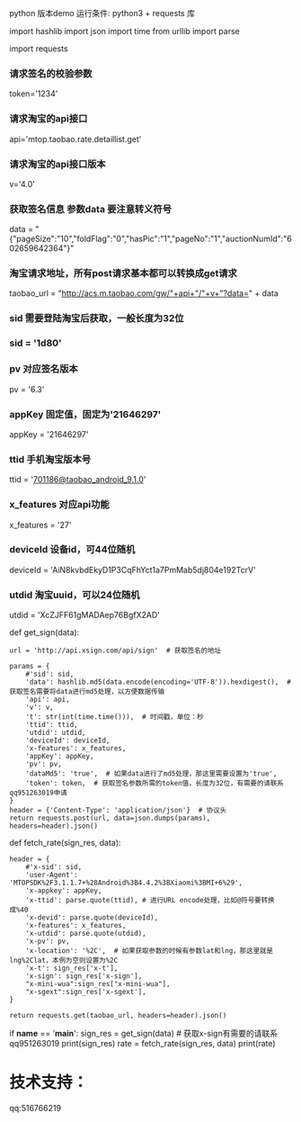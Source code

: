python 版本demo
运行条件: python3 + requests 库

import hashlib
import json
import time
from urllib import parse

import requests

### 请求签名的校验参数
token='1234'

### 请求淘宝的api接口
api='mtop.taobao.rate.detaillist.get'

### 请求淘宝的api接口版本
v='4.0'

 ### 获取签名信息 参数data 要注意转义符号
data = "{\"pageSize\":\"10\",\"foldFlag\":\"0\",\"hasPic\":\"1\",\"pageNo\":\"1\",\"auctionNumId\":\"602659642364\"}"

###  淘宝请求地址，所有post请求基本都可以转换成get请求
taobao_url = "http://acs.m.taobao.com/gw/"+api+"/"+v+"?data=" + data

### sid 需要登陆淘宝后获取，一般长度为32位
### sid = '1d80'

### pv 对应签名版本
pv = '6.3'

### appKey 固定值，固定为'21646297'
appKey = '21646297'

### ttid 手机淘宝版本号
ttid = '701186@taobao_android_9.1.0'

### x_features 对应api功能
x_features = '27'

### deviceId 设备id，可44位随机
deviceId = 'AiN8kvbdEkyD1P3CqFhYct1a7PmMab5dj804e192TcrV'

### utdid 淘宝uuid，可以24位随机
utdid = 'XcZJFF61gMADAep76BgfX2AD'


def get_sign(data):

    url = 'http://api.xsign.com/api/sign'  # 获取签名的地址
    
    params = {
        #'sid': sid,
        'data': hashlib.md5(data.encode(encoding='UTF-8')).hexdigest(),  # 获取签名需要将data进行md5处理，以方便数据传输
        'api': api,
        'v': v,
        't': str(int(time.time())),  # 时间戳，单位：秒
        'ttid': ttid,
        'utdid': utdid,
        'deviceId': deviceId,
        'x-features': x_features,
        'appKey': appKey,
        'pv': pv,
        'dataMd5': 'true',  # 如果data进行了md5处理，那这里需要设置为'true',
        'token': token,  # 获取签名参数所需的token值，长度为32位，有需要的请联系qq951263019申请
    }
    header = {'Content-Type': 'application/json'}  # 协议头
    return requests.post(url, data=json.dumps(params), headers=header).json()


def fetch_rate(sign_res, data):

    header = {
        #'x-sid': sid,
        'user-Agent': 'MTOPSDK%2F3.1.1.7+%28Android%3B4.4.2%3BXiaomi%3BMI+6%29',
        'x-appkey': appKey,
        'x-ttid': parse.quote(ttid), # 进行URL encode处理，比如@符号要转换成%40
        'x-devid': parse.quote(deviceId),
        'x-features': x_features,
        'x-utdid': parse.quote(utdid),
        'x-pv': pv,
        'x-location': '%2C',  # 如果获取参数的时候有参数lat和lng，那这里就是lng%2Clat，本例为空则设置为%2C
        'x-t': sign_res['x-t'],
        'x-sign': sign_res['x-sign'],
        "x-mini-wua":sign_res["x-mini-wua"],
        "x-sgext":sign_res['x-sgext'],
    }
   
    return requests.get(taobao_url, headers=header).json()


if __name__ == '__main__':
    sign_res = get_sign(data)  # 获取x-sign有需要的请联系qq951263019
    print(sign_res)
    rate = fetch_rate(sign_res, data)
    print(rate)

# 技术支持： 
qq:516766219
